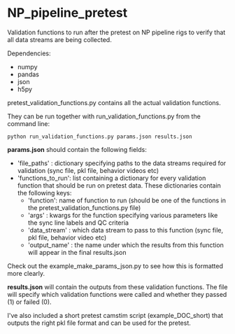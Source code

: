 # NP_pipeline_pretest
Validation functions to run after the pretest on NP pipeline rigs to verify that all data streams are being collected. 

Dependencies: 
  * numpy
  * pandas
  * json
  * h5py  

pretest_validation_functions.py contains all the actual validation functions. 

They can be run together with run_validation_functions.py from the command line:
```
python run_validation_functions.py params.json results.json
```
**params.json** should contain the following fields:
* 'file_paths' : dictionary specifying paths to the data streams required for validation (sync file, pkl file, behavior videos etc)
* 'functions_to_run': list containing a dictionary for every validation function that should be run on pretest data. These dictionaries contain the following keys:
  * 'function': name of function to run (should be one of the functions in the pretest_validation_functions.py file)
  * 'args' : kwargs for the function specifying various parameters like the sync line labels and QC criteria
  * 'data_stream' : which data stream to pass to this function (sync file, pkl file, behavior video etc)
  * 'output_name' : the name under which the results from this function will appear in the final results.json
  
Check out the example_make_params_json.py to see how this is formatted more clearly.

**results.json** will contain the outputs from these validation functions. The file will specify which validation functions were called and whether they passed (1) or failed (0).

I've also included a short pretest camstim script (example_DOC_short) that outputs the right pkl file format and can be used for the pretest.



